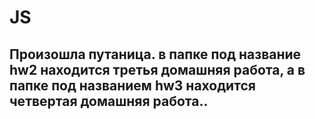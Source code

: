 # JS

## Произошла путаница. в папке под название hw2 находится третья домашняя работа, а в папке под названием hw3 находится четвертая домашняя работа..
